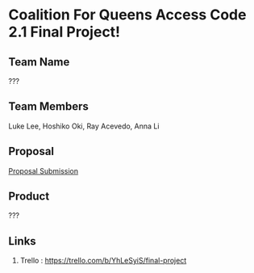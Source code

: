 

# Coalition For Queens Access Code 2.1 Final Project!

## Team Name

???

## Team Members

Luke Lee, Hoshiko Oki, Ray Acevedo, Anna Li

## Proposal

[Proposal Submission](https://github.com/lukesterlee/AccessTube/blob/master/ProjectProposal.md)

## Product

??? 

## Links

1. Trello : https://trello.com/b/YhLeSyiS/final-project



